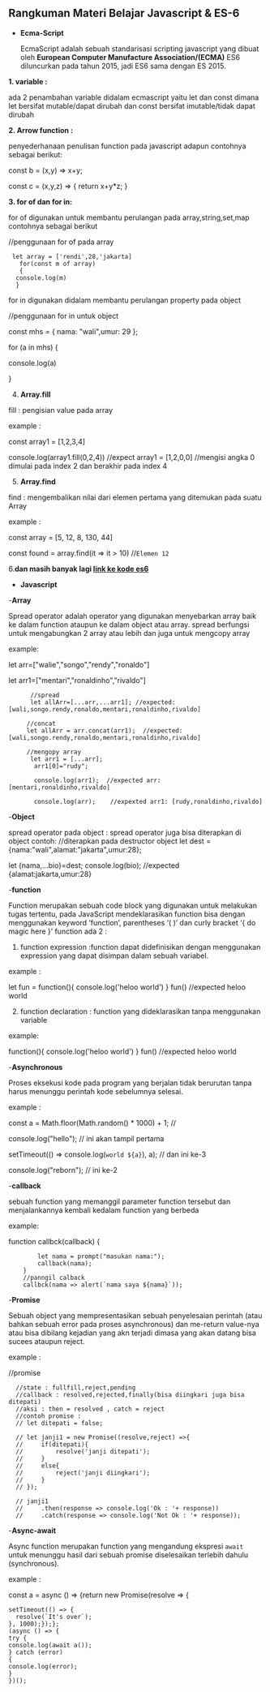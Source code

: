## Rangkuman Materi Belajar Javascript & ES-6

* **Ecma-Script**

  EcmaScript adalah sebuah standarisasi scripting javascript yang dibuat oleh **European Computer Manufacture Association/(ECMA)**
ES6 diluncurkan pada tahun 2015, jadi ES6 sama dengan ES 2015. 

**1. variable :**

  ada 2 penambahan variable didalam ecmascript yaitu let dan const dimana let bersifat mutable/dapat dirubah dan const bersifat imutable/tidak dapat dirubah

**2. Arrow function :**

  penyederhanaan penulisan function pada javascript adapun contohnya sebagai berikut:
  
  const b = (x,y) => x+y;
  
  const c = (x,y,z) =>
  {
  return x+y*z;
  }
 
**3. for of dan for in:**

  for of digunakan untuk membantu perulangan pada array,string,set,map contohnya sebagai berikut
  
  //penggunaan for of pada array
  
     let array = ['rendi',28,'jakarta]
       for(const m of array)
       {
      console.log(m) 
      }
      
  for in digunakan didalam membantu perulangan property pada object
  
   //penggunaan for in untuk object
   
   const mhs = { nama: "wali",umur: 29 };
   
   for (a in mhs) { 
   
   console.log(a)
   
   }

4. **Array.fill**

  fill : pengisian value pada array

example :

const array1 = [1,2,3,4]

console.log(array1.fill(0,2,4)) //expect array1 = [1,2,0,0] //mengisi angka 0 dimulai pada index 2 dan berakhir pada index 4

5. **Array.find**

  find : mengembalikan nilai dari elemen pertama yang ditemukan pada suatu Array

example :

const array = [5, 12, 8, 130, 44]

const found = array.find(it => it > 10) 			//`Elemen 12`

6.**dan masih banyak lagi [link ke kode es6](http://es6-features.org/)**


* **Javascript**

-**Array**

  Spread operator adalah operator yang digunakan menyebarkan array baik ke dalam function ataupun ke dalam object atau array.
spread berfungsi untuk mengabungkan 2 array atau lebih dan juga untuk mengcopy array

example:

let arr=["walie","songo","rendy","ronaldo"]

let arr1=["mentari","ronaldinho","rivaldo"]

          //spread
          let allArr=[...arr,...arr1]; //expected:[wali,songo.rendy,ronaldo,mentari,ronaldinho,rivaldo]
          
         //concat
         let allArr = arr.concat(arr1);  //expected:[wali,songo.rendy,ronaldo,mentari,ronaldinho,rivaldo]              

         //mengopy array
          let arr1 = [...arr]; 
           arr1[0]="rudy";  
           
           console.log(arr1);  //expected arr: [mentari,ronaldinho,rivaldo]
           
           console.log(arr);    //expexted arr1: [rudy,ronaldinho,rivaldo] 
           
-**Object**

  spread operator pada object : spread operator juga bisa diterapkan di object
contoh:
//diterapkan pada destructor object
let dest = {nama:"wali",alamat:"jakarta",umur:28};

let {nama,...bio}=dest;
console.log(bio); //expected {alamat:jakarta,umur:28} 

-**function**

  Function merupakan sebuah code block yang digunakan untuk melakukan tugas tertentu, pada JavaScript mendeklarasikan function bisa dengan menggunakan keyword ‘function’, parentheses ‘( )’ dan curly bracket ‘{ do magic here }’
function ada 2 : 
1. function expression :function dapat didefinisikan dengan menggunakan expression yang dapat disimpan dalam sebuah variabel.

  example :
  
  let fun = function(){
     console.log('heloo world')
 } 
 fun() //expected heloo world
 
2. function declaration : function yang dideklarasikan tanpa menggunakan variable

example:

function(){
     console.log('heloo world')
 } 
 fun() //expected heloo world
 

-**Asynchronous**

  Proses eksekusi kode pada program yang berjalan tidak berurutan tanpa harus menunggu perintah kode sebelumnya selesai.

example :

const a = Math.floor(Math.random() * 1000) + 1;  //

console.log("hello");                            // ini akan tampil pertama

setTimeout(() => console.log(`world ${a}`), a);  // dan ini ke-3

console.log("reborn");                          // ini ke-2


-**callback**

  sebuah function yang memanggil parameter function tersebut dan menjalankannya kembali kedalam function yang berbeda

example:

function callbck(callback)
{

            let nama = prompt("masukan nama:");
            callback(nama);
        }
        //panngil calback
        callbck(nama => alert(`nama saya ${nama}`));


-**Promise**

  Sebuah object yang mempresentasikan sebuah penyelesaian perintah (atau bahkan sebuah error pada proses asynchronous) dan me-return value-nya atau bisa dibilang kejadian yang akn terjadi dimasa yang akan datang bisa sucees ataupun reject.

example :

//promise

      //state : fullfill,reject,pending
      //callback : resolved,rejected,finally(bisa diingkari juga bisa ditepati)
      //aksi : then = resolved , catch = reject
      //contoh promise :
      // let ditepati = false;

      // let janji1 = new Promise((resolve,reject) =>{
      //     if(ditepati){
      //         resolve('janji ditepati');
      //     }
      //     else{
      //         reject('janji diingkari');
      //     }
      // });

      // janji1
      //     .then(response => console.log('Ok : '+ response))
      //     .catch(response => console.log('Not Ok : '+ response));


-**Async-await**

 Async function merupakan function yang mengandung ekspresi `await` untuk menunggu hasil dari sebuah promise diselesaikan terlebih dahulu (synchronous).
 
 example :
 
 const a = async () => {return new Promise(resolve => {
 
    setTimeout(() => {
      resolve(`It's over`);
    }, 1000);});};
    (async () => {
    try {
    console.log(await a());
    } catch (error) 
    {
    console.log(error);
    } 
    })();

